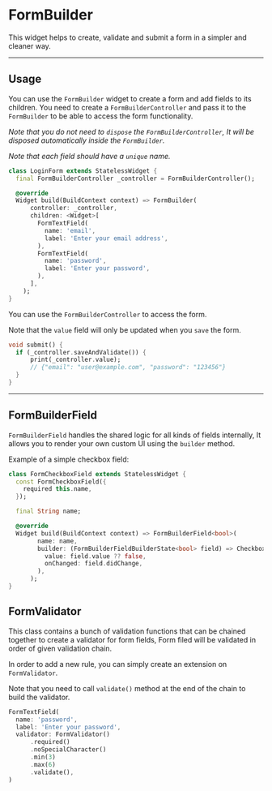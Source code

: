 # FormBuilder

This widget helps to create, validate and submit a form in a simpler and cleaner way.

---

## Usage

You can use the `FormBuilder` widget to create a form and add fields to its children. You need to create a `FormBuilderController` and pass it to the `FormBuilder` to be able to access the form functionality.

*Note that you do not need to `dispose` the `FormBuilderController`, It will be disposed automatically inside the `FormBuilder`.*

*Note that each field should have a `unique` name.*

```dart
class LoginForm extends StatelessWidget {
  final FormBuilderController _controller = FormBuilderController();

  @override
  Widget build(BuildContext context) => FormBuilder(
      controller: _controller,
      children: <Widget>[
        FormTextField(
          name: 'email',
          label: 'Enter your email address',
        ),
        FormTextField(
          name: 'password',
          label: 'Enter your password',
        ),
      ],
    );
}
```

You can use the `FormBuilderController` to access the form.

Note that the `value` field will only be updated when you `save` the form.

```dart
void submit() {
  if (_controller.saveAndValidate()) {
      print(_controller.value);
      // {"email": "user@example.com", "password": "123456"}
  }
}
```

---

## FormBuilderField

`FormBuilderField` handles the shared logic for all kinds of fields internally, It allows you to render your own custom UI using the `builder` method.

Example of a simple checkbox field:

```dart
class FormCheckboxField extends StatelessWidget {
  const FormCheckboxField({
    required this.name,
  });

  final String name;

  @override
  Widget build(BuildContext context) => FormBuilderField<bool>(
        name: name,
        builder: (FormBuilderFieldBuilderState<bool> field) => Checkbox(
          value: field.value ?? false,
          onChanged: field.didChange,
        ),
      );
}
```

## FormValidator

This class contains a bunch of validation functions that can be chained together to create a validator for form fields, Form filed will be validated in order of given validation chain.

In order to add a new rule, you can simply create an extension on `FormValidator`.

Note that you need to call `validate()` method at the end of the chain to build the validator.

```dart
FormTextField(
  name: 'password',
  label: 'Enter your password',
  validator: FormValidator()
      .required()
      .noSpecialCharacter()
      .min(3)
      .max(6)
      .validate(),
)
```
